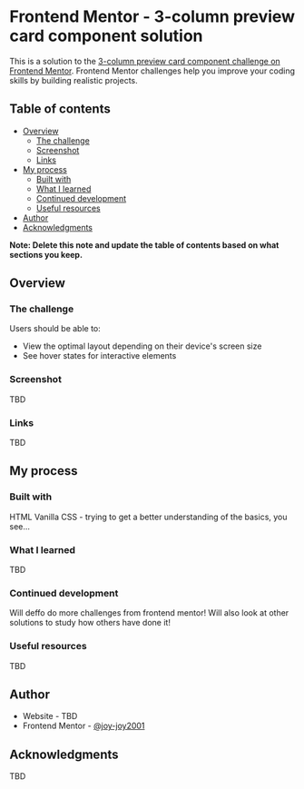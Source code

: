 # Frontend Mentor - 3-column preview card component solution

This is a solution to the [3-column preview card component challenge on Frontend Mentor](https://www.frontendmentor.io/challenges/3column-preview-card-component-pH92eAR2-). Frontend Mentor challenges help you improve your coding skills by building realistic projects. 

## Table of contents

- [Overview](#overview)
  - [The challenge](#the-challenge)
  - [Screenshot](#screenshot)
  - [Links](#links)
- [My process](#my-process)
  - [Built with](#built-with)
  - [What I learned](#what-i-learned)
  - [Continued development](#continued-development)
  - [Useful resources](#useful-resources)
- [Author](#author)
- [Acknowledgments](#acknowledgments)

**Note: Delete this note and update the table of contents based on what sections you keep.**

## Overview

### The challenge

Users should be able to:

- View the optimal layout depending on their device's screen size
- See hover states for interactive elements

### Screenshot

TBD

### Links

TBD

## My process

### Built with

HTML
Vanilla CSS - trying to get a better understanding of the basics, you see...

### What I learned

TBD

### Continued development

Will deffo do more challenges from frontend mentor! 
Will also look at other solutions to study how others have done it!


### Useful resources

TBD

## Author

- Website - TBD
- Frontend Mentor - [@joy-joy2001](https://www.frontendmentor.io/profile/joy-joy2001)

## Acknowledgments

TBD
